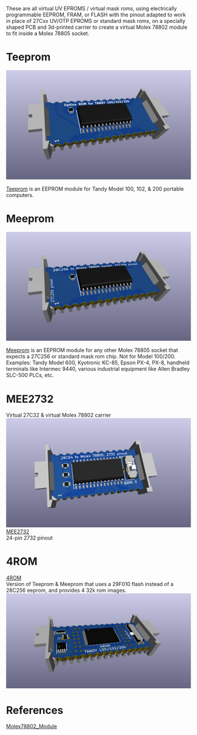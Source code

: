 These are all virtual UV EPROMS / virtual mask roms, using electrically programmable EEPROM, FRAM, or FLASH with the pinout adapted to work in place of 27Cxx UV/OTP EPROMS or standard mask roms, on a specially shaped PCB and 3d-printed carrier to create a virtual Molex 78802 module to fit inside a Molex 78805 socket.

# Teeprom
![Teeprom render](Teeprom.jpg)

[Teeprom](http://tandy.wiki/Teeprom) is an EEPROM module for Tandy Model 100, 102, & 200 portable computers.

# Meeprom
![Meeprom render](Meeprom.jpg)

[Meeprom](http://tandy.wiki/Meeprom) is an EEPROM module for any other Molex 78805 socket that expects a 27C256 or standard mask rom chip. Not for Model 100/200. Examples: Tandy Model 600, Kyotronic KC-85, Epson PX-4, PX-8, handheld terminals like Intermec 9440, various industrial equipment like Allen Bradley SLC-500 PLCs, etc.

# MEE2732
Virtual 27C32 & virtual Molex 78802 carrier  
![](MEE2732.jpg)
[MEE2732](MEE2732.md)  
24-pin 2732 pinout

# 4ROM
[4ROM](4ROM.md)  
Version of Teeprom & Meeprom that uses a 29F010 flash instead of a 28C256 eeprom, and provides 4 32k rom images.
![](4ROM_100.jpg)

# References
[Molex78802_Module](https://github.com/bkw777/Molex78802_Module)  
